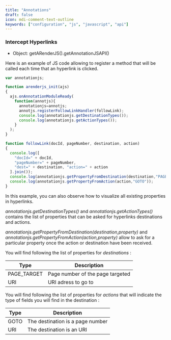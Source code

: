 ```yaml
---
title: "Annotations"
draft: false
icon: mdi-comment-text-outline
keywords: ["configuration", "js", "javascript", "api"]
---
```


### Intercept Hyperlinks

- Object: getARenderJS().getAnnotationJSAPI()

Here is an example of JS code allowing to register a method that will be
called each time that an hyperlink is clicked.

```javascript
var annotationjs;

function arenderjs_init(ajs)
{
  ajs.onAnnotationModuleReady(
    function(annotjs){
      annotationjs=annotjs;
      annotjs.registerFollowLinkHandler(followLink);
      console.log(annotationjs.getDestinationTypes());
      console.log(annotationjs.getActionTypes());
    }
  );
}

function followLink(docId, pageNumber, destination, action)
{
  console.log([
    "docId=" + docId,
    "pageNumber=" + pageNumber,
    "dest=" + destination, "action=" + action
  ].join());
  console.log(annotationjs.getPropertyFromDestination(destination,"PAGE_TARGET"));
  console.log(annotationjs.getPropertyFromAction(action,"GOTO"));
}
```

In this example, you can also observe how to visualize all existing properties in hyperlinks.

*annotationjs.getDestinationTypes()* and *annotationjs.getActionTypes()*
contains the list of properties that can be asked for hyperlinks
destinations and actions.

*annotationjs.getPropertyFromDestination(destination,property)* and
*annotationjs.getPropertyFromAction(action,property)* allow to ask for a
particular property once the action or destination have been received.

You will find following the list of properties for *destinations* :

| Type              | Description                      |
| ----------------- | -------------------------------- |
| PAGE_TARGET       | Page number of the page targeted |
| URI               | URI adress to go to              |

You will find following the list of properties for *actions* that will indicate the type of fields you will find in the destination :

| Type                | Description                      |
| ------------------- | -------------------------------- |
| GOTO                | The destination is a page number |
| URI                 | The destination is an URI        |